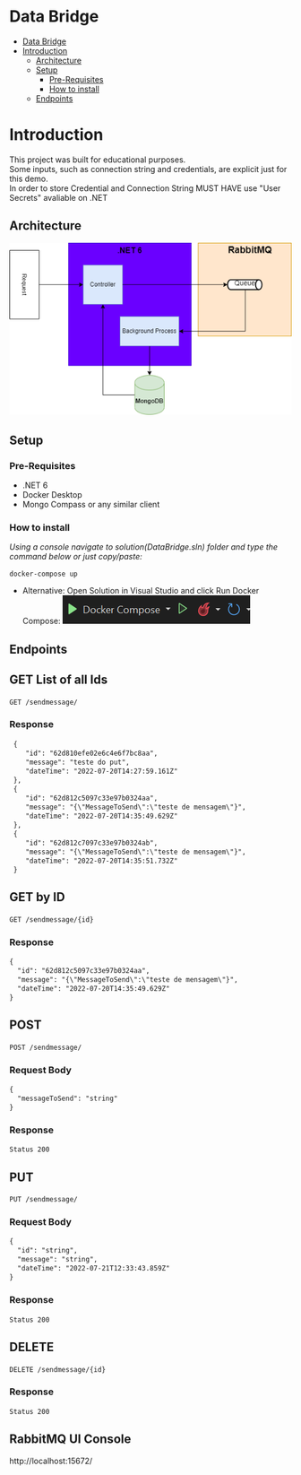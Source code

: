 # Data Bridge

- [Data Bridge](#data-bridge)
- [Introduction](#introduction)
  - [Architecture](#architecture)
  - [Setup](#setup)
    - [Pre-Requisites](#pre-requisites)
    - [How to install](#how-to-install)
  - [Endpoints](#endpoints)

# Introduction
This project was built for educational purposes.  
Some inputs, such as connection string and credentials, are explicit just for this demo.  
In order to store Credential and Connection String MUST HAVE use "User Secrets" avaliable on .NET

## Architecture
 ![Architecture](./Images/arch.drawio.png) 


## Setup
### Pre-Requisites
- .NET 6
- Docker Desktop
- Mongo Compass or any similar client
  
### How to install
*Using a console navigate to solution(DataBridge.sln) folder and type the command below or just copy/paste:*
```
docker-compose up
```

- Alternative: Open Solution in Visual Studio and click Run Docker Compose:
 ![Docker Compose](./Images/Docker.png) 

## Endpoints
## GET List of all Ids
`GET /sendmessage/`

    

### Response
```
 {
    "id": "62d810efe02e6c4e6f7bc8aa",
    "message": "teste do put",
    "dateTime": "2022-07-20T14:27:59.161Z"
 },
 {
    "id": "62d812c5097c33e97b0324aa",
    "message": "{\"MessageToSend\":\"teste de mensagem\"}",
    "dateTime": "2022-07-20T14:35:49.629Z"
 },
 {
    "id": "62d812c7097c33e97b0324ab",
    "message": "{\"MessageToSend\":\"teste de mensagem\"}",
    "dateTime": "2022-07-20T14:35:51.732Z"
 }
  ```

## GET by ID
`GET /sendmessage/{id}`

### Response
```
{
  "id": "62d812c5097c33e97b0324aa",
  "message": "{\"MessageToSend\":\"teste de mensagem\"}",
  "dateTime": "2022-07-20T14:35:49.629Z"
}
```

## POST 
`POST /sendmessage/`

### Request Body
```
{
  "messageToSend": "string"
}
```

### Response
```
Status 200
```

## PUT 
`PUT /sendmessage/`

### Request Body
```
{
  "id": "string",
  "message": "string",
  "dateTime": "2022-07-21T12:33:43.859Z"
}
```

### Response
```
Status 200
```

## DELETE 
`DELETE /sendmessage/{id}`


### Response
```
Status 200
```


## RabbitMQ UI Console
http://localhost:15672/


